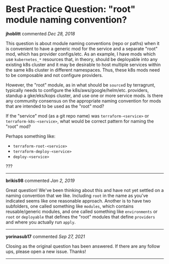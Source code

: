 # Best Practice Question: "root" module naming convention?

**jhoblitt** commented *Dec 28, 2018*

This question is about module naming conventions (repo or paths) when it is convenient to have a generic mod for the service and a separate "root" mod, which has provider configs/etc.  As an example, I have mods which use `kubernetes_*` resources that, in theory, should be deployable into any existing k8s cluster and it may be desirable to host multiple services within the same k8s cluster in different namespaces. Thus, these k8s mods need to be composable and not configure providers. 

However, the "root" module, as in what should be `source`d by terragrunt, typically needs to configure the k8s/aws/google/helm/etc. providers, standup a gke/eks/kops cluster, and use one or more service mods.  Is there any community consensus on the appropriate naming convention for mods that are intended to be used as the "root" mod?

If the "service" mod (as a git repo name) was `terraform-<service>` or `terraform-k8s-<service>`, what would be correct pattern for naming the "root" mod?

Perhaps something like:

- `terraform-root-<service>`
- `terraform-deploy-<service>`
- `deploy-<service>`

???
<br />
***


**brikis98** commented *Jan 2, 2019*

Great question! We've been thinking about this and have not yet settled on a naming convention that we like. Including `root` in the name as you've indicated seems like one reasonable approach. Another is to have two subfolders, one called something like `modules`, which contains reusable/generic modules, and one called something like `environments` or `root` or `deployable` that defines the "root" modules that define `providers` and where you actually run `apply`. 
***

**yorinasub17** commented *Sep 27, 2021*

Closing as the original question has been answered. If there are any follow ups, please open a new issue. Thanks!
***

